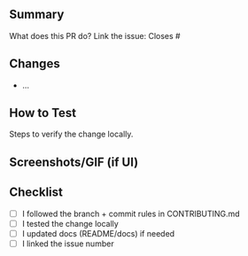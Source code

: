 ## Summary
What does this PR do? Link the issue: Closes #<id>

## Changes
- ...

## How to Test
Steps to verify the change locally.

## Screenshots/GIF (if UI)

## Checklist
- [ ] I followed the branch + commit rules in CONTRIBUTING.md
- [ ] I tested the change locally
- [ ] I updated docs (README/docs) if needed
- [ ] I linked the issue number
